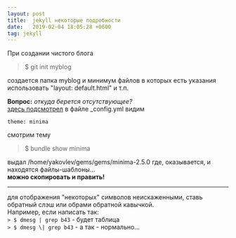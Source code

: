 ```yaml
---
layout: post
title:  jekyll некоторые подробности
date:   2019-02-04 18:05:28 +0600
tag: jekyll
---
```

При создании чистого блога  
> $ git init myblog

создается папка myblog и минимум файлов в которых есть указания использовать "layout: default.html" и т.п.  

**Вопрос:** *откуда берется отсутствующее?*  
[здесь подсмотрел](https://stackoverflow.com/questions/38891463/jekyll-default-installation-doesnt-have-layouts-directory)
в файле _config.yml видим

	theme: minima
	
смотрим тему

> $ bundle show minima

выдал
/home/yakovlev/gems/gems/minima-2.5.0
где, оказывается, и находятся файлы-шаблоны...  
**можно скопировать и править!**

---


для отображения "некоторых" символов неискаженными, ставь обратный слэш
или обрами обратной кавычкой.  
Например, если написать так:  
`> $ dmesg | grep b43` - будет таблица  
`> $ dmesg \| grep b43` - а так - нормально...
